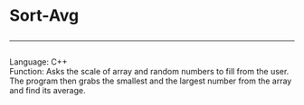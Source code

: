 # Sort-Avg <br><hr>

Language: C++ <br>
Function: Asks the scale of array and random numbers to fill from the user. The program then grabs the smallest and the largest number from the array and find its average.

